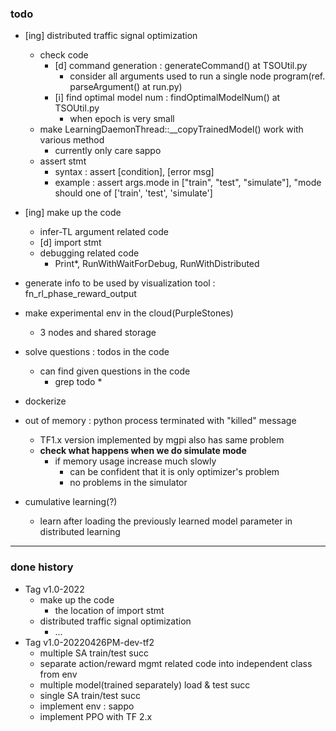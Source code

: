### todo 

* [ing] distributed traffic signal optimization
  * check code
    * [d] command generation : generateCommand() at TSOUtil.py
      * consider all arguments used to run a single node program(ref. parseArgument() at run.py)
    * [i] find optimal model num : findOptimalModelNum() at TSOUtil.py
      * when epoch is very small 
  * make LearningDaemonThread::__copyTrainedModel() work with various method
    * currently only care sappo
  * assert stmt
    * syntax : assert [condition], [error msg] 
    * example : assert args.mode in ["train", "test", "simulate"], "mode should one of ['train', 'test', 'simulate']
* [ing] make up the code
  * infer-TL argument related code
  * [d] import stmt
  * debugging related code 
    * Print*, RunWithWaitForDebug, RunWithDistributed

* generate info to be used by visualization tool : fn_rl_phase_reward_output

* make experimental env in the cloud(PurpleStones)
  * 3 nodes and shared storage

* solve questions :  todos in the code
  * can find given questions in the code
    * grep todo *
    
* dockerize 

* out of memory : python process terminated with "killed" message
  * TF1.x version implemented by mgpi also has same problem
  * **check what happens when we do simulate mode**
    * if memory usage increase much slowly 
      * can be confident that it is only optimizer's problem  
      * no problems in the simulator 

* cumulative learning(?)
  * learn after loading the previously learned model parameter in distributed learning

<hr>
  
### done history
* Tag v1.0-2022
  * make up the code 
    * the location of import stmt 
  * distributed traffic signal optimization
    * ...
* Tag v1.0-20220426PM-dev-tf2
  * multiple SA train/test succ
  * separate action/reward mgmt related code into independent class from env
  * multiple model(trained separately) load & test succ
  * single SA train/test succ
  * implement env : sappo
  * implement PPO with TF 2.x

